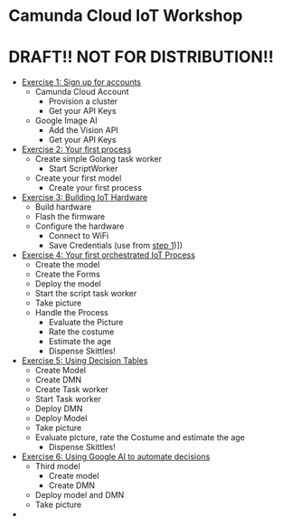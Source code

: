 # Camunda Cloud IoT Workshop

# DRAFT!! NOT FOR DISTRIBUTION!!


- [Exercise 1: Sign up for accounts](Exercise1/index.md)
  - Camunda Cloud Account
    - Provision a cluster
    - Get your API Keys
  - Google Image AI
    - Add the Vision API
    - Get your API Keys
- [Exercise 2: Your first process](Exercise2/index.md)
  - Create simple Golang task worker
    - Start ScriptWorker
  - Create your first model
    - Create your first process
- [Exercise 3: Building IoT Hardware](Exercise3/index.md)
  - Build hardware
  - Flash the firmware
  - Configure the hardware
    - Connect to WiFi
    - Save Credentials (use from [step 1](../Exercise1/index.md))])
- [Exercise 4: Your first orchestrated IoT Process](Exercise4/index.md)
  - Create the model
  - Create the Forms
  - Deploy the model
  - Start the script task worker
  - Take picture
  - Handle the Process
    - Evaluate the Picture
    - Rate the costume
    - Estimate the age
    - Dispense Skittles!
- [Exercise 5: Using Decision Tables](../Exercise5/index.md)
  - Create Model
  - Create DMN
  - Create Task worker
  - Start Task worker
  - Deploy DMN
  - Deploy Model
  - Take picture
  - Evaluate picture, rate the Costume and estimate the age
    - Dispense Skittles!
- [Exercise 6: Using Google AI to automate decisions](../Exercise6/index.md)
  - Third model
    - Create model
    - Create DMN
  - Deploy model and DMN
  - Take picture
-